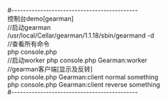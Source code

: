 #--------------------------------------------  
控制台demo[gearman]  
    //启动gearman    
  /usr/local/Cellar/gearman/1.1.18/sbin/gearmand -d  
  //查看所有命令  
  php console.php  
  //启动worker
  php console.php Gearman:worker  
  //gearman客户端[显示及反转]  
  php console.php Gearman:client normal something  
  php console.php Gearman:client reverse something  
#--------------------------------------------
